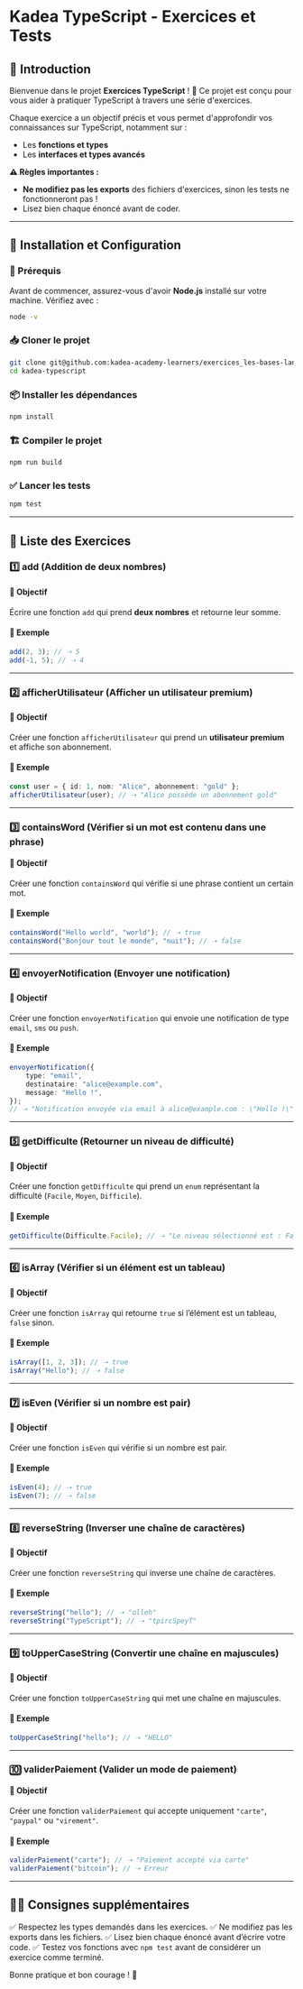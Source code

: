 # Kadea TypeScript - Exercices et Tests

## 📌 Introduction

Bienvenue dans le projet **Exercices TypeScript** ! 🎯 Ce projet est conçu pour vous aider à pratiquer TypeScript à travers une série d'exercices.

Chaque exercice a un objectif précis et vous permet d'approfondir vos connaissances sur TypeScript, notamment sur :

- Les **fonctions et types**
- Les **interfaces et types avancés**

**⚠️ Règles importantes :**

- **Ne modifiez pas les exports** des fichiers d'exercices, sinon les tests ne fonctionneront pas !
- Lisez bien chaque énoncé avant de coder.

---

## 🚀 Installation et Configuration

### 📂 Prérequis

Avant de commencer, assurez-vous d'avoir **Node.js** installé sur votre machine. Vérifiez avec :

```sh
node -v
```

### 📥 Cloner le projet

```sh
git clone git@github.com:kadea-academy-learners/exercices_les-bases-langage-TypeScript-demo.git
cd kadea-typescript
```

### 📦 Installer les dépendances

```sh
npm install
```

### 🏗️ Compiler le projet

```sh
npm run build
```

### ✅ Lancer les tests

```sh
npm test
```

---

## 📝 Liste des Exercices

### **1️⃣ add (Addition de deux nombres)**

#### 🎯 Objectif

Écrire une fonction `add` qui prend **deux nombres** et retourne leur somme.

#### 📌 Exemple

```ts
add(2, 3); // ➝ 5
add(-1, 5); // ➝ 4
```

---

### **2️⃣ afficherUtilisateur (Afficher un utilisateur premium)**

#### 🎯 Objectif

Créer une fonction `afficherUtilisateur` qui prend un **utilisateur premium** et affiche son abonnement.

#### 📌 Exemple

```ts
const user = { id: 1, nom: "Alice", abonnement: "gold" };
afficherUtilisateur(user); // ➝ "Alice possède un abonnement gold"
```

---

### **3️⃣ containsWord (Vérifier si un mot est contenu dans une phrase)**

#### 🎯 Objectif

Créer une fonction `containsWord` qui vérifie si une phrase contient un certain mot.

#### 📌 Exemple

```ts
containsWord("Hello world", "world"); // ➝ true
containsWord("Bonjour tout le monde", "nuit"); // ➝ false
```

---

### **4️⃣ envoyerNotification (Envoyer une notification)**

#### 🎯 Objectif

Créer une fonction `envoyerNotification` qui envoie une notification de type `email`, `sms` ou `push`.

#### 📌 Exemple

```ts
envoyerNotification({
	type: "email",
	destinataire: "alice@example.com",
	message: "Hello !",
});
// ➝ "Notification envoyée via email à alice@example.com : \"Hello !\""
```

---

### **5️⃣ getDifficulte (Retourner un niveau de difficulté)**

#### 🎯 Objectif

Créer une fonction `getDifficulte` qui prend un `enum` représentant la difficulté (`Facile`, `Moyen`, `Difficile`).

#### 📌 Exemple

```ts
getDifficulte(Difficulte.Facile); // ➝ "Le niveau sélectionné est : Facile"
```

---

### **6️⃣ isArray (Vérifier si un élément est un tableau)**

#### 🎯 Objectif

Créer une fonction `isArray` qui retourne `true` si l’élément est un tableau, `false` sinon.

#### 📌 Exemple

```ts
isArray([1, 2, 3]); // ➝ true
isArray("Hello"); // ➝ false
```

---

### **7️⃣ isEven (Vérifier si un nombre est pair)**

#### 🎯 Objectif

Créer une fonction `isEven` qui vérifie si un nombre est pair.

#### 📌 Exemple

```ts
isEven(4); // ➝ true
isEven(7); // ➝ false
```

---

### **8️⃣ reverseString (Inverser une chaîne de caractères)**

#### 🎯 Objectif

Créer une fonction `reverseString` qui inverse une chaîne de caractères.

#### 📌 Exemple

```ts
reverseString("hello"); // ➝ "olleh"
reverseString("TypeScript"); // ➝ "tpircSpeyT"
```

---

### **9️⃣ toUpperCaseString (Convertir une chaîne en majuscules)**

#### 🎯 Objectif

Créer une fonction `toUpperCaseString` qui met une chaîne en majuscules.

#### 📌 Exemple

```ts
toUpperCaseString("hello"); // ➝ "HELLO"
```

---

### **🔟 validerPaiement (Valider un mode de paiement)**

#### 🎯 Objectif

Créer une fonction `validerPaiement` qui accepte uniquement `"carte"`, `"paypal"` ou `"virement"`.

#### 📌 Exemple

```ts
validerPaiement("carte"); // ➝ "Paiement accepté via carte"
validerPaiement("bitcoin"); // ➝ Erreur
```

---

## 👨‍🏫 Consignes supplémentaires

✅ Respectez les types demandés dans les exercices.
✅ Ne modifiez pas les exports dans les fichiers.
✅ Lisez bien chaque énoncé avant d’écrire votre code.
✅ Testez vos fonctions avec `npm test` avant de considérer un exercice comme terminé.

Bonne pratique et bon courage ! 🚀
